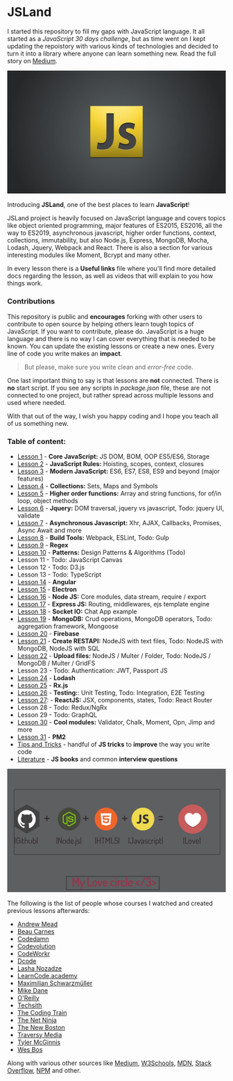 # JSLand
I started this repository to fill my gaps with JavaScript language. It all started as a *JavaScript 30 days challenge*, but as time went on I kept updating the repoistory with various kinds of technologies and decided to turn it into a library where anyone can learn something new. Read the full story on [Medium](https://medium.com/@mirza.ng4/back-to-square-one-javascript-41355ef3eda).

![](readMe_img/js-logo.jpg)

Introducing **JSLand**, one of the best places to learn **JavaScript**! 

JSLand project is heavily focused on JavaScript language and covers topics like object oriented programming, major features of ES2015, ES2016, all the way to ES2019, asynchronous javascript, higher order functions, context, collections, immutability, but also Node.js, Express, MongoDB, Mocha, Lodash, Jquery, Webpack and React. 
There is also a section for various interesting modules like Moment, Bcrypt and many other.

In every lesson there is a __Useful links__ file where you'll find more detailed docs regarding the lesson,
as well as videos that will explain to you how things work. 

### Contributions

This repository is public and __encourages__ forking with other users to contribute to open source by helping others learn
tough topics of JavaScript.
If you want to contribute, please do. JavaScript is a huge language and there is no way I can cover everything that is needed to be known. You can update the existing lessons or create a new ones. Every line of code you write makes an __impact__.

> But please, make sure you write clean and *error-free* code.

One last important thing to say is that lessons are **not** connected. 
There is **no** start script. If you see any scripts in *package.json* file, these are not connected to one project, but rather spread across multiple lessons and used where needed.


With that out of the way, I wish you happy coding and I hope you teach all of us something new. 

### Table of content: 
* [Lesson 1](https://github.com/MirzaLeka/JSLand/tree/master/Lesson%201) - **Core JavaScript:** JS DOM, BOM, OOP ES5/ES6, Storage
* [Lesson 2](https://github.com/MirzaLeka/JSLand/tree/master/Lesson%202) - **JavaScript Rules:** Hoisting, scopes, context, closures
* [Lesson 3](https://github.com/MirzaLeka/JSLand/tree/master/Lesson%203) - **Modern JavaScript:** ES6, ES7, ES8, ES9 and beyond (major features)
* [Lesson 4](https://github.com/MirzaLeka/JSLand/tree/master/Lesson%204) - **Collections:** Sets, Maps and Symbols
* [Lesson 5](https://github.com/MirzaLeka/JSLand/tree/master/Lesson%205) - **Higher order functions:** Array and string functions, for of/in loop, object methods
* [Lesson 6](https://github.com/MirzaLeka/JSLand/tree/master/Lesson%206) - **Jquery:** DOM traversal, jquery vs javascript, Todo: jquery UI, validate
* [Lesson 7](https://github.com/MirzaLeka/JSLand/tree/master/Lesson%207) - **Asynchronous Javascript:** Xhr, AJAX, Callbacks, Promises, Async Await and more
* [Lesson 8](https://github.com/MirzaLeka/JSLand/tree/master/Lesson%208) - **Build Tools:** Webpack, ESLint, Todo: Gulp
* [Lesson 9](https://github.com/MirzaLeka/JSLand/tree/master/Lesson%209) - **Regex**
* [Lesson 10](https://github.com/MirzaLeka/JSLand/tree/master/Lesson%2010) - **Patterns:** Design Patterns & Algorithms (Todo)
* Lesson 11 - Todo: JavaScript Canvas
* Lesson 12 - Todo: D3.js 
* Lesson 13 - Todo: TypeScript
* [Lesson 14](https://github.com/MirzaLeka/JSLand/tree/master/Lesson%2014) - **Angular**
* [Lesson 15](https://github.com/MirzaLeka/JSLand/tree/master/Lesson%2015) - **Electron**
* [Lesson 16](https://github.com/MirzaLeka/JSLand/tree/master/Lesson%2016) - **Node JS:** Core modules, data stream, require / export
* [Lesson 17](https://github.com/MirzaLeka/JSLand/tree/master/Lesson%2017) - **Express JS:** Routing, middlewares, ejs template engine
* [Lesson 18](https://github.com/MirzaLeka/JSLand/tree/master/Lesson%2018) - **Socket IO:** Chat App example 
* [Lesson 19](https://github.com/MirzaLeka/JSLand/tree/master/Lesson%2019) - **MongoDB:** Crud operations, MongoDB operators, Todo: aggregation framework, Mongoose
* [Lesson 20](https://github.com/MirzaLeka/JSLand/tree/master/Lesson%2020) - **Firebase**
* [Lesson 21](https://github.com/MirzaLeka/JSLand/tree/master/Lesson%2021) - **Create RESTAPI:** NodeJS with text files, Todo: NodeJS with MongoDB, NodeJS with SQL
* [Lesson 22](https://github.com/MirzaLeka/JSLand/tree/master/Lesson%2022) - **Upload files:** NodeJS / Multer / Folder, Todo: NodeJS / MongoDB / Multer / GridFS
* Lesson 23 - Todo: Authentication: JWT, Passport JS
* [Lesson 24](https://github.com/MirzaLeka/JSLand/tree/master/Lesson%2024) - **Lodash**
* [Lesson 25](https://github.com/MirzaLeka/JSLand/tree/master/Lesson%2025) - **Rx.js**
* [Lesson 26](https://github.com/MirzaLeka/JSLand/tree/master/Lesson%2026) - **Testing:**: Unit Testing, Todo: Integration, E2E Testing
* [Lesson 27](https://github.com/MirzaLeka/JSLand/tree/master/Lesson%2027): - **ReactJS:** JSX, components, states, Todo: React Router
* Lesson 28 - Todo: Redux/NgRx
* Lesson 29 - Todo: GraphQL
* [Lesson 30](https://github.com/MirzaLeka/JSLand/tree/master/Lesson%2030) - **Cool modules:** Validator, Chalk, Moment, Opn, Jimp and more
* [Lesson 31](https://github.com/MirzaLeka/JSLand/tree/master/Lesson%2031) - **PM2**
* [Tips and Tricks](https://github.com/MirzaLeka/JSLand/tree/master/Tips%20and%20Tricks) - handful of **JS tricks** to **improve** the way you write code
* [Literature](https://github.com/MirzaLeka/JSLand/tree/master/Literature) - **JS books** and common **interview questions**

![](readMe_img/js-git-node.jpg)

The following is the list of people whose courses I watched and created previous lessons afterwards:
* [Andrew Mead](https://www.youtube.com/user/andrewjosephmead1/feed?disable_polymer=1)
* [Beau Carnes](https://www.youtube.com/channel/UC8butISFwT-Wl7EV0hUK0BQ)
* [Codedamn](https://www.youtube.com/channel/UCJUmE61LxhbhudzUugHL2wQ)
* [Codevolution](https://www.youtube.com/channel/UC80PWRj_ZU8Zu0HSMNVwKWw)
* [CodeWorkr](https://www.youtube.com/channel/UCfYTu_qAO5T7a-8rC_74Ypw)
* [Dcode](https://www.youtube.com/channel/UCjX0FtIZBBVD3YoCcxnDC4g)
* [Lasha Nozadze](https://www.udemy.com/the-ultimate-javascript-course-build-real-world-apps2018/)
* [LearnCode.academy](https://www.youtube.com/channel/UCVTlvUkGslCV_h-nSAId8Sw)
* [Maximilian Schwarzmüller](https://www.youtube.com/channel/UCSJbGtTlrDami-tDGPUV9-w)
* [Mike Dane](https://www.youtube.com/channel/UCvmINlrza7JHB1zkIOuXEbw)
* [O'Reilly](https://www.youtube.com/channel/UC3BGlwmI-Vk6PWyMt15dKGw)
* [Techsith](https://www.youtube.com/channel/UCbGZKLIHpox2l0whz6_RYyg)
* [The Coding Train](https://www.youtube.com/channel/UCvjgXvBlbQiydffZU7m1_aw)
* [The Net Ninja](https://www.youtube.com/channel/UCW5YeuERMmlnqo4oq8vwUpg)
* [The New Boston](https://www.youtube.com/channel/UCJbPGzawDH1njbqV-D5HqKw)
* [Traversy Media](https://www.youtube.com/user/TechGuyWeb)
* [Tyler McGinnis](https://www.youtube.com/channel/UCbAn7pVK2VIyo-UysfWGdZQ)
* [Wes Bos](https://www.youtube.com/channel/UCoebwHSTvwalADTJhps0emA)

Along with various other sources like [Medium](https://medium.com), [W3Schools](https://www.w3schools.com), [MDN](https://developer.mozilla.org), [Stack Overflow](https://stackoverflow.com), [NPM](https://www.npmjs.com) and other.
